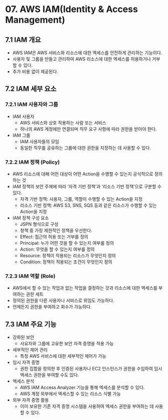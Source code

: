 # 07. AWS IAM(Identity & Access Management)

## 7.1 IAM 개요

- AWS IAM은 AWS 서비스와 리소스에 대한 엑세스를 안전하게 관리하는 기능이다.
- 사용자 및 그룹을 만들고 관리하여 AWS 리소스에 대한 엑세스를 허용하거나 거부할 수 있다.
- 추가 비용 없이 제공된다.

## 7.2 IAM 세부 요소

### 7.2.1 IAM 사용자와 그룹

- IAM 사용자
    - AWS 서비스와 상호 작용하는 사람 또는 서비스
    - 하나의 AWS 계정에만 연결되며 직무 요구 사항에 따라 권한을 받아야 한다.
- IAM 그룹
    - IAM 사용자들의 모임
    - 동일한 직무를 공유하는 그룹에 대한 권한을 지정하는 데 사용할 수 있다.

### 7.2.2 IAM 정책 (Policy)

- AWS 리소스에 대해 어떤 대상이 어떤 Action을 수행할 수 있는지 공식적으로 정의하는 것
- IAM 정책의 보안 주체에 따라 ‘자격 기반 정책’과 ‘리소스 기반 정책’으로 구분할 수 있다.
    - 자격 기반 정책: 사용자, 그룹, 역할이 수행할 수 있는 Action을 지정
    - 리소스 기반 정책: AWS S3, SNS, SQS 등과 같은 리소스가 수행할 수 있는 Action을 지정
- IAM 정책 구성 요소
    - JSPN 형식으로 구성
    - 정책 중 가장 제한적인 정책을 우선한다.
    - Effect: 접근의 허용 또는 거부를 정의
    - Principal: 누가 어떤 것을 할 수 있는지 여부를 정의
    - Action: 무엇을 할 수 있는지 여부를 정의
    - Resource: 정책이 적용되는 리소스가 무엇인지 정의
    - Condition: 정책이 적용되는 조건이 무엇인지 정의

### 7.2.3 IAM 역할 (Role)

- AWS에서 할 수 있는 작업과 없는 작업을 결정하는 것과 리소스에 대한 엑세스를 부여하는 권한 세트
- 정의된 권한을 다른 사용자나 서비스로 위임도 가능하다.
- 언제든지 권한을 부여하고 회수가 가능하다.

## 7.3 IAM 주요 기능

- 강화된 보안
    - 사요자와 그룹에 고유한 보안 자격 증명을 적용 가능
- 세부적인 제어 관리
    - 특정 AWS 서비스에 대한 세부적인 제어가 가능
- 임시 자격 증명
    - 권한 집합을 정의한 후 인증된 사용자나 EC2 인스턴스가 권한을 수임하여 임시 엑세스 권한을 부여할 수도 있다.
- 엑세스 분석
    - AWS IAM Access Analyzer 기능을 통해 엑세스를 분석할 수 있다.
    - AWS 계정 외부에서 엑세스할 수 있는 리소스 식별 가능
- 외부 자격 증명 활용
    - 이미 보유한 기존 자격 증명 시스템을 사용하여 엑세스 권한을 부여하는 데 사용할 수 있다.
